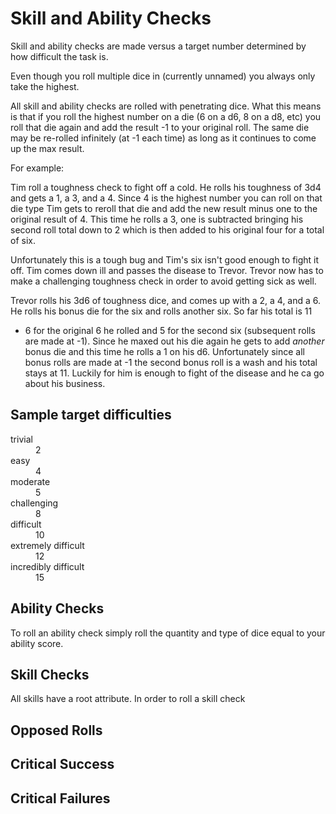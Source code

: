 Skill and Ability Checks
========================

Skill and ability checks are made versus a target number determined by how difficult the task is.

Even though you roll multiple dice in (currently unnamed) you always only take the highest.

All skill and ability checks are rolled with penetrating dice. What this means is that if you roll the highest number
on a die (6 on a d6, 8 on a d8, etc) you roll that die again and add the result -1 to your original roll.
The same die may be re-rolled infinitely (at -1 each time) as long as it continues to come up the max result.

For example:

Tim roll a toughness check to fight off a cold.
He rolls his toughness of 3d4 and gets a 1, a 3, and a 4.
Since 4 is the highest number you can roll on that die type Tim gets to reroll that die and add the new result minus one to the original result of 4.
This time he rolls a 3, one is subtracted bringing his second roll total down to 2
which is then added to his original four for a total of six.

Unfortunately this is a tough bug and Tim's six isn't good enough to fight it off.
Tim comes down ill and passes the disease to Trevor. Trevor now has to make a challenging toughness check
in order to avoid getting sick as well.

Trevor rolls his 3d6 of toughness dice, and comes up with a 2, a 4, and a 6.
He rolls his bonus die for the six and rolls another six. So far his total is 11
 - 6 for the original 6 he rolled and 5 for the second six (subsequent rolls are made at -1).
Since he maxed out his die again he gets to add *another* bonus die and this time he rolls a 1 on his d6.
Unfortunately since all bonus rolls are made at -1 the second bonus roll is a wash and his total stays at 11.
Luckily for him is enough to fight of the disease and he ca go about his business.

Sample target difficulties
--------------------------

<dl>
	<dt>trivial</dt>
	<dd>2</dd>
	<dt>easy</dt>
	<dd>4</dd>
	<dt>moderate</dt>
	<dd>5</dd>
	<dt>challenging</dt>
	<dd>8</dd>
	<dt>difficult</dt>
	<dd>10</dd>
	<dt>extremely difficult</dt>
	<dd>12</dd>
	<dt>incredibly difficult</dt>
	<dd>15</dd>
</dl>

Ability Checks
--------------

To roll an ability check simply roll the quantity and type of dice equal to your ability score.

Skill Checks
------------

All skills have a root attribute. In order to roll a skill check


Opposed Rolls
-------------

Critical Success
----------------

Critical Failures
-----------------
